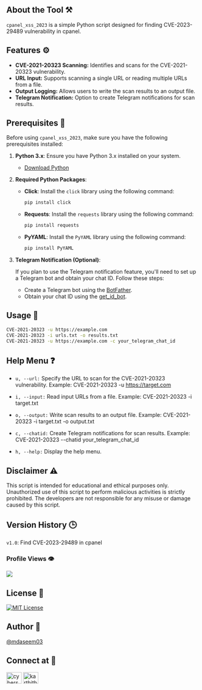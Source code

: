 
## About the Tool ⚒️

`cpanel_xss_2023` is a simple Python script designed for finding CVE-2023-29489 vulnerability in cpanel.

## Features ⚙️

- **CVE-2021-20323 Scanning:** Identifies and scans for the CVE-2021-20323 vulnerability.
- **URL Input:** Supports scanning a single URL or reading multiple URLs from a file.
- **Output Logging:** Allows users to write the scan results to an output file.
- **Telegram Notification:** Option to create Telegram notifications for scan results.

## Prerequisites 🧩

Before using `cpanel_xss_2023`, make sure you have the following prerequisites installed:

1. **Python 3.x**: Ensure you have Python 3.x installed on your system.

   - [Download Python](https://www.python.org/downloads/)

2. **Required Python Packages**:

   - **Click**: Install the `click` library using the following command:

     ```bash
     pip install click
     ```

   - **Requests**: Install the `requests` library using the following command:

     ```bash
     pip install requests
     ```

   - **PyYAML**: Install the `PyYAML` library using the following command:

     ```bash
     pip install PyYAML
     ```

3. **Telegram Notification (Optional)**:

   If you plan to use the Telegram notification feature, you'll need to set up a Telegram bot and obtain your chat ID. Follow these steps:

   - Create a Telegram bot using the [BotFather](https://core.telegram.org/bots#botfather).
   - Obtain your chat ID using the [get_id_bot](https://t.me/get_id_bot).
   

## Usage 🚀

```bash
CVE-2021-20323 -u https://example.com
CVE-2021-20323 -i urls.txt -o results.txt
CVE-2021-20323 -u https://example.com -c your_telegram_chat_id
```

## Help Menu ❓

- `u, --url:` Specify the URL to scan for the CVE-2021-20323 vulnerability.
Example: CVE-2021-20323 -u https://target.com

- `i, --input:` Read input URLs from a file.
Example: CVE-2021-20323 -i target.txt

- `o, --output:` Write scan results to an output file.
Example: CVE-2021-20323 -i target.txt -o output.txt

- `c, --chatid:` Create Telegram notifications for scan results.
Example: CVE-2021-20323 --chatid your_telegram_chat_id

- `h, --help:` Display the help menu.

## Disclaimer ⚠️
This script is intended for educational and ethical purposes only. Unauthorized use of this script to perform malicious activities is strictly prohibited. The developers are not responsible for any misuse or damage caused by this script.

## Version History 🕒
`v1.0`: Find CVE-2023-29489 in cpanel

### Profile Views 👁️
![](https://komarev.com/ghpvc/?username=mdaseem03&color=lightgrey&style=flat-square&label=VIEWS+COUNT)

## License 🪪
[![MIT License](https://img.shields.io/badge/License-MIT-green.svg)](https://choosealicense.com/licenses/mit/)

## Author 👤
[@mdaseem03](https://github.com/mdaseem03)

## Connect at 💬
<a href="https://www.linkedin.com/in/mohammed-aseem%F0%9F%8E%96-11baa6217/" target="blank"><img align="center" src="https://raw.githubusercontent.com/rahuldkjain/github-profile-readme-generator/master/src/images/icons/Social/linked-in-alt.svg" alt="cyberspartan" height="30" width="40" /></a>
<a href="https://www.instagram.com/mdaseem_03" target="blank"><img align="center" src="https://raw.githubusercontent.com/rahuldkjain/github-profile-readme-generator/master/src/images/icons/Social/instagram.svg" alt="karthithehacker" height="30" width="40" /></a>
